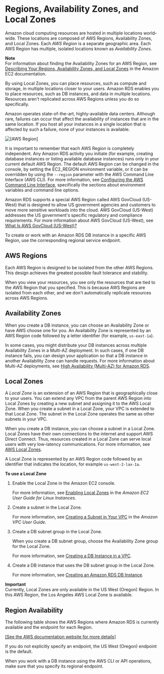# Regions, Availability Zones, and Local Zones<a name="Concepts.RegionsAndAvailabilityZones"></a>

Amazon cloud computing resources are hosted in multiple locations world\-wide\. These locations are composed of AWS Regions, Availability Zones, and Local Zones\. Each *AWS Region* is a separate geographic area\. Each AWS Region has multiple, isolated locations known as *Availability Zones*\.

**Note**  
For information about finding the Availability Zones for an AWS Region, see [Describing Your Regions, Availability Zones, and Local Zones](https://docs.aws.amazon.com/AWSEC2/latest/UserGuide/using-regions-availability-zones.html#using-regions-availability-zones-describe) in the Amazon EC2 documentation\.

By using Local Zones, you can place resources, such as compute and storage, in multiple locations closer to your users\. Amazon RDS enables you to place resources, such as DB instances, and data in multiple locations\. Resources aren't replicated across AWS Regions unless you do so specifically\.

Amazon operates state\-of\-the\-art, highly\-available data centers\. Although rare, failures can occur that affect the availability of instances that are in the same location\. If you host all your instances in a single location that is affected by such a failure, none of your instances is available\.

![\[AWS Region\]](http://docs.aws.amazon.com/AmazonRDS/latest/UserGuide/images/Con-AZ-Local.png)

It is important to remember that each AWS Region is completely independent\. Any Amazon RDS activity you initiate \(for example, creating database instances or listing available database instances\) runs only in your current default AWS Region\. The default AWS Region can be changed in the console, by setting the EC2\_REGION environment variable, or it can be overridden by using the `--region` parameter with the AWS Command Line Interface \(AWS CLI\)\. For more information, see [Configuring the AWS Command Line Interface](https://docs.aws.amazon.com/cli/latest/userguide/cli-chap-getting-started.html), specifically the sections about environment variables and command line options\. 

Amazon RDS supports a special AWS Region called AWS GovCloud \(US\-West\) that is designed to allow US government agencies and customers to move more sensitive workloads into the cloud\. AWS GovCloud \(US\-West\) addresses the US government's specific regulatory and compliance requirements\. For more information about AWS GovCloud \(US\-West\), see [What Is AWS GovCloud \(US\-West\)?](https://docs.aws.amazon.com/govcloud-us/latest/UserGuide/whatis.html) 

To create or work with an Amazon RDS DB instance in a specific AWS Region, use the corresponding regional service endpoint\. 

## AWS Regions<a name="Concepts.RegionsAndAvailabilityZones.Regions"></a>

Each AWS Region is designed to be isolated from the other AWS Regions\. This design achieves the greatest possible fault tolerance and stability\.

When you view your resources, you see only the resources that are tied to the AWS Region that you specified\. This is because AWS Regions are isolated from each other, and we don't automatically replicate resources across AWS Regions\.

## Availability Zones<a name="Concepts.RegionsAndAvailabilityZones.AvailabilityZones"></a>

When you create a DB instance, you can choose an Availability Zone or have AWS choose one for you\. An Availability Zone is represented by an AWS Region code followed by a letter identifier \(for example, `us-east-1a`\)\.

In some cases, you might distribute your DB instances across multiple Availability Zones in a Multi\-AZ deployment\. In such cases, if one DB instance fails, you can design your application so that a DB instance in another Availability Zone can handle requests\. For more information about Multi\-AZ deployments, see [High Availability \(Multi\-AZ\) for Amazon RDS](Concepts.MultiAZ.md)\.

## Local Zones<a name="Concepts.RegionsAndAvailabilityZones.LocalZones"></a>

A *Local Zone* is an extension of an AWS Region that is geographically close to your users\. You can extend any VPC from the parent AWS Region into Local Zones by creating a new subnet and assigning it to the AWS Local Zone\. When you create a subnet in a Local Zone, your VPC is extended to that Local Zone\. The subnet in the Local Zone operates the same as other subnets in your VPC\.

When you create a DB instance, you can choose a subnet in a Local Zone\. Local Zones have their own connections to the internet and support AWS Direct Connect\. Thus, resources created in a Local Zone can serve local users with very low\-latency communications\. For more information, see [AWS Local Zones](http://aws.amazon.com/about-aws/global-infrastructure/localzones/)\.

A Local Zone is represented by an AWS Region code followed by an identifier that indicates the location, for example `us-west-2-lax-1a`\.

**To use a Local Zone**

1. Enable the Local Zone in the Amazon EC2 console\.

   For more information, see [Enabling Local Zones](https://docs.aws.amazon.com/AWSEC2/latest/UserGuide/using-regions-availability-zones.html#enable-zone-group) in the *Amazon EC2 User Guide for Linux Instances\.*

1. Create a subnet in the Local Zone\.

   For more information, see [Creating a Subnet in Your VPC](https://docs.aws.amazon.com/vpc/latest/userguide/working-with-vpcs.html#AddaSubnet) in the *Amazon VPC User Guide\.*

1. Create a DB subnet group in the Local Zone\.

   When you create a DB subnet group, choose the Availability Zone group for the Local Zone\.

   For more information, see [Creating a DB Instance in a VPC](USER_VPC.WorkingWithRDSInstanceinaVPC.md#USER_VPC.InstanceInVPC)\.

1. Create a DB instance that uses the DB subnet group in the Local Zone\.

   For more information, see [Creating an Amazon RDS DB Instance](USER_CreateDBInstance.md)\.

**Important**  
Currently, Local Zones are only available in the US West \(Oregon\) Region\. In this AWS Region, the Los Angeles AWS Local Zone is available\.

## Region Availability<a name="Concepts.RegionsAndAvailabilityZones.Availability"></a>

The following table shows the AWS Regions where Amazon RDS is currently available and the endpoint for each Region\.

[\[See the AWS documentation website for more details\]](http://docs.aws.amazon.com/AmazonRDS/latest/UserGuide/Concepts.RegionsAndAvailabilityZones.html)

If you do not explicitly specify an endpoint, the US West \(Oregon\) endpoint is the default\.

When you work with a DB instance using the AWS CLI or API operations, make sure that you specify its regional endpoint\.